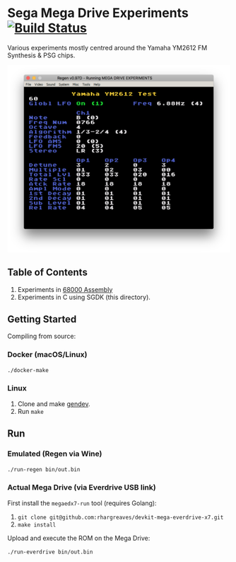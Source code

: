 # Sega Mega Drive Experiments [![Build Status](https://travis-ci.org/rhargreaves/mega-drive-fm-synth-experiments.svg?branch=master)](https://travis-ci.org/rhargreaves/mega-drive-fm-synth-experiments)

Various experiments mostly centred around the Yamaha YM2612 FM Synthesis & PSG chips.

<p align="center"><img src="docs/wip.png" width="700px" /></p>

## Table of Contents

1. Experiments in [68000 Assembly](assembly-only)
2. Experiments in C using SGDK (this directory).

## Getting Started

Compiling from source:

### Docker (macOS/Linux)

```sh
./docker-make
```

### Linux

1. Clone and make [gendev](https://github.com/kubilus1/gendev).
2. Run `make`

## Run

### Emulated (Regen via Wine)

```sh
./run-regen bin/out.bin
```

### Actual Mega Drive (via Everdrive USB link)

First install the `megaedx7-run` tool (requires Golang):

1. `git clone git@github.com:rhargreaves/devkit-mega-everdrive-x7.git`
2. `make install`

Upload and execute the ROM on the Mega Drive:

```sh
./run-everdrive bin/out.bin
```
